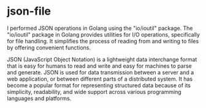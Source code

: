 # json-file
I performed JSON operations in Golang using the "io/ioutil" package. The "io/ioutil" package in Golang provides utilities for I/O operations, specifically for file handling. 
It simplifies the process of reading from and writing to files by offering convenient functions.

JSON (JavaScript Object Notation) is a lightweight data interchange format that is easy for humans to read and write and easy for machines to parse and generate. JSON is used for data transmission between a server and a web application, or between different parts of a distributed system. It has become a popular format for representing structured data because of its simplicity, readability, and wide support across various programming languages and platforms.


